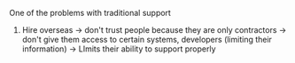 One of the problems with traditional support
1. Hire overseas
-> don't trust people because they are only contractors
-> don't give them access to certain systems, developers (limiting their information)
-> LImits their ability to support properly